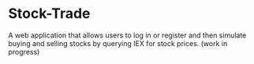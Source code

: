 # Stock-Trade
A web application that allows users to log in or register and then simulate buying and selling stocks by querying IEX for stock prices. 
(work in progress)
